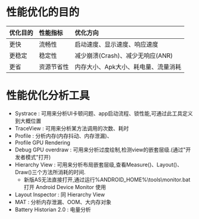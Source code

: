 # 性能优化的目的

| 优化目的 | 性能指标   | 优化方向                          |
|:--------|:-----------|:---------------------------------|
| 更快     | 流畅性    | 启动速度、显示速度、响应速度        |
| 更稳定   | 稳定性     | 减少崩溃(Crash)、减少无响应(ANR)   |
| 更省     | 资源节省性 | 内存大小、Apk大小、耗电量、流量消耗 |

# 性能优化分析工具
- Systrace : 可用来分析UI卡顿问题、app启动流程、锁性能,可通过此工具定义到大概位置
- TraceView : 可用来分析某方法调用的次数、耗时
- Profile : 分析内存(内存抖动、内存泄漏)、
- Profile GPU Rendering
- Debug GPU overdraw : 可用来分析过度绘制,检测view的嵌套层级.(通过"开发者模式"打开)
- Hierarchy View : 可用来分析布局嵌套层级,查看Measure()、Layout()、Draw()三个方法所消耗的时间.
  - 新版AS无法直接打开,通过运行%ANDROID_HOME%\tools\monitor.bat打开 Android Device Monitor 使用
- Layout Inspector : 同 Hierarchy View
- MAT : 分析内存泄漏、OOM、大内存对象
- Battery Historian 2.0 : 电量分析
